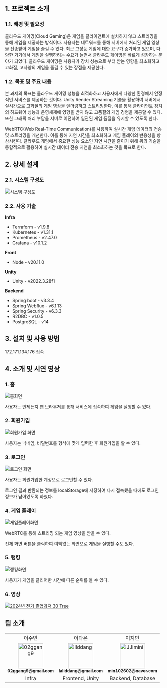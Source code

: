 ## 1. 프로젝트 소개
### 1.1. 배경 및 필요성
  클라우드 게이밍(Cloud Gaming)은 게임을 클라이언트에 설치하지 않고 스트리밍을 통해 게임을 제공하는 방식이다. 사용자는 네트워크를 통해 서버에서 처리된 게임 영상을 전송받아 게임을 즐길 수 있다. 최근 고성능 게임에 대한 요구가 증가하고 있으며, 다양한 기기에서 게임을 실행하려는 수요가 늘면서 클라우드 게이밍은 빠르게 성장하는 분야가 되었다. 클라우드 게이밍은 사용자가 장치 성능으로 부터 받는 영향을 최소화하고 고화질, 고사양의 게임을 즐길 수 있는 장점을 제공한다. 


### 1.2. 목표 및 주요 내용
  본 과제의 목표는 클라우드 게이밍 성능을 최적화하고 사용자에게 다양한 환경에서 안정적인 서비스를 제공하는 것이다. Unity Render Streaming 기술을 활용하여 서버에서 실시간으로 고화질의 게임 영상을 렌더링하고 스트리밍한다. 이를 통해 클라이언트 장치의 하드웨어 성능과 운영체제에 영향을 받지 않고 고품질의 게임 경험을 제공할 수 있다. 또한 그래픽 처리 부담을 서버로 이전하여 일관된 게임 품질을 유지할 수 있도록 한다. 

  WebRTC(Web Real-Time Communication)를 사용하여 실시간 게임 데이터의 전송 및 스트리밍을 개선한다. 이를 통해 지연 시간을 최소화하고 게임 플레이의 반응성을 향상시킨다. 클라우드 게임에서 중요한 성능 요소인 지연 시간을 줄이기 위해 위의 기술을 통합적으로 활용하여 실시간 데이터 전송 지연을 최소화하는 것을 목표로 한다. 


## 2. 상세 설계

### 2.1. 시스템 구성도
![시스템 구성도](https://github.com/user-attachments/assets/b03f4f9b-33b0-41e0-bf5e-91b0c03183ac)

### 2.2. 사용 기술
**Infra**
- Terraform - v1.9.8
- Kubernetes - v1.31.1
- Prometheus - v2.47.0
- Grafana - v10.1.2

**Front**
- Node - v20.11.0

**Unity**
- Unity - v2022.3.28f1

**Backend**
- Spring boot - v3.3.4
- Spring Webflux - v6.1.13
- Spring Security - v6.3.3
- R2DBC - v1.0.5
- PostgreSQL - v14

## 3. 설치 및 사용 방법
172.171.134.176 접속

## 4. 소개 및 시연 영상
### 1. 홈
![홈화면](https://github.com/user-attachments/assets/6de33f60-8fb8-45b9-97e5-e8fbfbab60f9)

사용자는 언제든지 웹 브라우저를 통해 서비스에 접속하여 게임을 실행할 수 있다.

### 2. 회원가입
![회원가입 화면](https://github.com/user-attachments/assets/3a4b5c69-3df5-4749-8b28-503d78ddd14f)

사용자는 닉네임, 비밀번호를 형식에 맞게 입력한 후 회원가입을 할 수 있다.

### 3. 로그인
![로그인 화면](https://github.com/user-attachments/assets/eeaf4fb6-01cf-4e43-ab32-fe887f2ea0db)

사용자는 회원가입한 계정으로 로그인할 수 있다. 

로그인 결과 반환되는 정보를 localStorage에 저장하여 다시 접속했을 때에도 로그인 정보가 남아있도록 하였다.

### 4. 게임 플레이
![게임플레이화면](https://github.com/user-attachments/assets/1f63c05c-4d77-4b9a-ba55-476a19023943)

WebRTC를 통해 스트리밍 되는 게임 영상을 받을 수 있다. 

전체 화면 버튼을 클릭하여 여백없는 화면으로 게임을 실행할 수도 있다.

### 5. 랭킹
![랭킹화면](https://github.com/user-attachments/assets/49aeefd9-9d31-49f9-a3e3-7f92698a7f89)

사용자가 게임을 클리어한 시간에 따른 순위를 볼 수 있다.

### 6. 영상
[![2024년 전기 졸업과저 30 Tree](https://github.com/user-attachments/assets/a6963421-c98e-4ec6-a6d1-0de552c65a97)](https://www.youtube.com/watch?v=HeQP4ZvuC5g&list=PLFUP9jG-TDp-CVdTbHvql-WoADl4gNkKj&index=30&pp=iAQB)

## 팀 소개
<div align="left">
  <table>
  <tr>
    <td align="center">
      이수빈
    </td>    
    </td>
    <td align="center">
      이다은 
    </td>
    <td align="center">
      이지민
    </td>
  </tr>
  <tr>
    <td align="center">
      <a href="https://github.com/02ggang9">
        <img src="https://github.com/02ggang9.png" width="80" alt="02ggang9"/>
        <br/>
        <sub><b>02ggang9@gmail.com</b></sub>
      </a>
      <br/>
    </td>
    <td align="center">
      <a href="https://github.com/llddang">
      <img src="https://github.com/llddang.png" width="80" alt="llddang"/>
      <br />
      <sub><b>laliddang@gmail.com</b></sub>
      </a>
      <br/>
    </td>
    <td align="center">
      <a href="https://github.com/JJimini">
      <img src="https://github.com/JJimini.png" width="80" alt="JJimini"/>
      <br />
      <sub><b>min102602@naver.com</b></sub>
      </a>
      <br/>
    </td>
  </tr>
      <tr>
    <td align="center">
      Infra
    </td>    
    <td align="center">
      Frontend, Unity
    </td>
    <td align="center">
      Backend, Database
    </td>
  </tr>
  </table>
</div>
